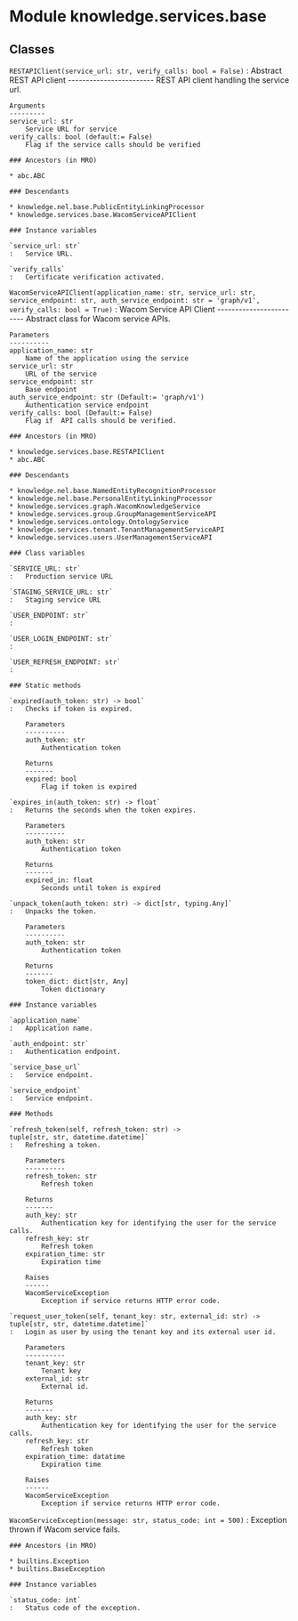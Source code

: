 Module knowledge.services.base
==============================

Classes
-------

`RESTAPIClient(service_url: str, verify_calls: bool = False)`
:   Abstract REST API client
    ------------------------
    REST API client handling the service url.
    
    Arguments
    ---------
    service_url: str
        Service URL for service
    verify_calls: bool (default:= False)
        Flag if the service calls should be verified

    ### Ancestors (in MRO)

    * abc.ABC

    ### Descendants

    * knowledge.nel.base.PublicEntityLinkingProcessor
    * knowledge.services.base.WacomServiceAPIClient

    ### Instance variables

    `service_url: str`
    :   Service URL.

    `verify_calls`
    :   Certificate verification activated.

`WacomServiceAPIClient(application_name: str, service_url: str, service_endpoint: str, auth_service_endpoint: str = 'graph/v1', verify_calls: bool = True)`
:   Wacom Service API Client
    ------------------------
    Abstract class for Wacom service APIs.
    
    Parameters
    ----------
    application_name: str
        Name of the application using the service
    service_url: str
        URL of the service
    service_endpoint: str
        Base endpoint
    auth_service_endpoint: str (Default:= 'graph/v1')
        Authentication service endpoint
    verify_calls: bool (Default:= False)
        Flag if  API calls should be verified.

    ### Ancestors (in MRO)

    * knowledge.services.base.RESTAPIClient
    * abc.ABC

    ### Descendants

    * knowledge.nel.base.NamedEntityRecognitionProcessor
    * knowledge.nel.base.PersonalEntityLinkingProcessor
    * knowledge.services.graph.WacomKnowledgeService
    * knowledge.services.group.GroupManagementServiceAPI
    * knowledge.services.ontology.OntologyService
    * knowledge.services.tenant.TenantManagementServiceAPI
    * knowledge.services.users.UserManagementServiceAPI

    ### Class variables

    `SERVICE_URL: str`
    :   Production service URL

    `STAGING_SERVICE_URL: str`
    :   Staging service URL

    `USER_ENDPOINT: str`
    :

    `USER_LOGIN_ENDPOINT: str`
    :

    `USER_REFRESH_ENDPOINT: str`
    :

    ### Static methods

    `expired(auth_token: str) ‑> bool`
    :   Checks if token is expired.
        
        Parameters
        ----------
        auth_token: str
            Authentication token
        
        Returns
        -------
        expired: bool
            Flag if token is expired

    `expires_in(auth_token: str) ‑> float`
    :   Returns the seconds when the token expires.
        
        Parameters
        ----------
        auth_token: str
            Authentication token
        
        Returns
        -------
        expired_in: float
            Seconds until token is expired

    `unpack_token(auth_token: str) ‑> dict[str, typing.Any]`
    :   Unpacks the token.
        
        Parameters
        ----------
        auth_token: str
            Authentication token
        
        Returns
        -------
        token_dict: dict[str, Any]
            Token dictionary

    ### Instance variables

    `application_name`
    :   Application name.

    `auth_endpoint: str`
    :   Authentication endpoint.

    `service_base_url`
    :   Service endpoint.

    `service_endpoint`
    :   Service endpoint.

    ### Methods

    `refresh_token(self, refresh_token: str) ‑> tuple[str, str, datetime.datetime]`
    :   Refreshing a token.
        
        Parameters
        ----------
        refresh_token: str
            Refresh token
        
        Returns
        -------
        auth_key: str
            Authentication key for identifying the user for the service calls.
        refresh_key: str
            Refresh token
        expiration_time: str
            Expiration time
        
        Raises
        ------
        WacomServiceException
            Exception if service returns HTTP error code.

    `request_user_token(self, tenant_key: str, external_id: str) ‑> tuple[str, str, datetime.datetime]`
    :   Login as user by using the tenant key and its external user id.
        
        Parameters
        ----------
        tenant_key: str
            Tenant key
        external_id: str
            External id.
        
        Returns
        -------
        auth_key: str
            Authentication key for identifying the user for the service calls.
        refresh_key: str
            Refresh token
        expiration_time: datatime
            Expiration time
        
        Raises
        ------
        WacomServiceException
            Exception if service returns HTTP error code.

`WacomServiceException(message: str, status_code: int = 500)`
:   Exception thrown if Wacom service fails.

    ### Ancestors (in MRO)

    * builtins.Exception
    * builtins.BaseException

    ### Instance variables

    `status_code: int`
    :   Status code of the exception.